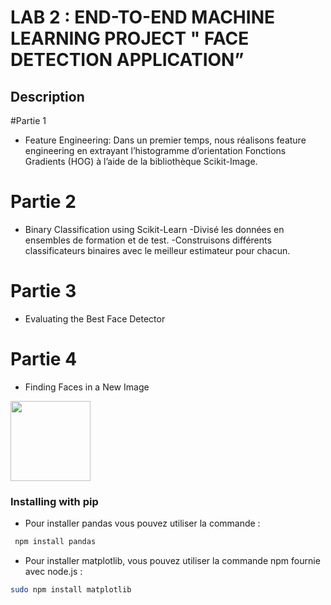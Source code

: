   # LAB 2 : END-TO-END MACHINE LEARNING PROJECT  " FACE DETECTION APPLICATION”

## Description



#Partie 1 
* Feature Engineering:
Dans un premier temps, nous réalisons feature engineering en extrayant l’histogramme d’orientation
Fonctions Gradients (HOG) à l’aide de la bibliothèque Scikit-Image.

# Partie 2
* Binary Classification using Scikit-Learn
-Divisé les données en ensembles de formation et de test.
-Construisons différents classificateurs binaires avec le meilleur estimateur pour chacun.

# Partie 3
* Evaluating the Best Face Detector

# Partie 4 
* Finding Faces in a New Image









<img src="317347718_2677381055731274_5277755142609519641_n.png" width="128"/>






### Installing with pip
*  Pour installer  pandas  vous pouvez utiliser la commande  :
```bash
 npm install pandas
```

* Pour installer  matplotlib, vous pouvez utiliser la commande npm fournie avec node.js :
 ```bash
 sudo npm install matplotlib 
```
